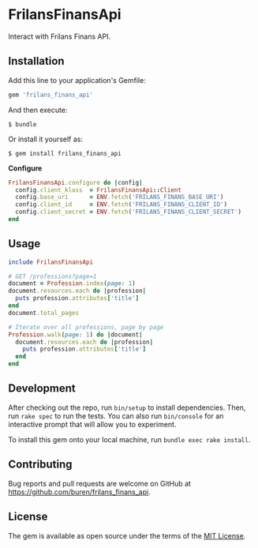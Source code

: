 # FrilansFinansApi

Interact with Frilans Finans API.

## Installation

Add this line to your application's Gemfile:

```ruby
gem 'frilans_finans_api'
```

And then execute:

    $ bundle

Or install it yourself as:

    $ gem install frilans_finans_api

__Configure__

```ruby
FrilansFinansApi.configure do |config|
  config.client_klass  = FrilansFinansApi::Client
  config.base_uri      = ENV.fetch('FRILANS_FINANS_BASE_URI')
  config.client_id     = ENV.fetch('FRILANS_FINANS_CLIENT_ID')
  config.client_secret = ENV.fetch('FRILANS_FINANS_CLIENT_SECRET')
end
```

## Usage

```ruby
include FrilansFinansApi

# GET /professions?page=1
document = Profession.index(page: 1)
document.resources.each do |profession|
  puts profession.attributes['title']
end
document.total_pages

# Iterate over all professions, page by page
Profession.walk(page: 1) do |document|
  document.resources.each do |profession|
    puts profession.attributes['title']
  end
end
```

## Development

After checking out the repo, run `bin/setup` to install dependencies. Then, run `rake spec` to run the tests. You can also run `bin/console` for an interactive prompt that will allow you to experiment.

To install this gem onto your local machine, run `bundle exec rake install`.

## Contributing

Bug reports and pull requests are welcome on GitHub at https://github.com/buren/frilans_finans_api.

## License

The gem is available as open source under the terms of the [MIT License](http://opensource.org/licenses/MIT).
